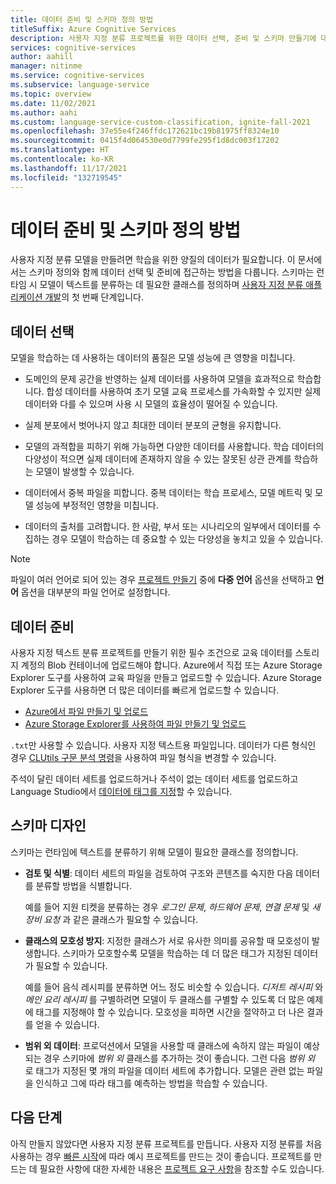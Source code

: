 ```yaml
---
title: 데이터 준비 및 스키마 정의 방법
titleSuffix: Azure Cognitive Services
description: 사용자 지정 분류 프로젝트를 위한 데이터 선택, 준비 및 스키마 만들기에 대해 알아봅니다.
services: cognitive-services
author: aahill
manager: nitinme
ms.service: cognitive-services
ms.subservice: language-service
ms.topic: overview
ms.date: 11/02/2021
ms.author: aahi
ms.custom: language-service-custom-classification, ignite-fall-2021
ms.openlocfilehash: 37e55e4f246ffdc172621bc19b81975ff8324e10
ms.sourcegitcommit: 0415f4d064530e0d7799fe295f1d8dc003f17202
ms.translationtype: HT
ms.contentlocale: ko-KR
ms.lasthandoff: 11/17/2021
ms.locfileid: "132719545"
---
```

# <a name="how-to-prepare-data-and-define-a-schema"></a>데이터 준비 및 스키마 정의 방법

사용자 지정 분류 모델을 만들려면 학습을 위한 양질의 데이터가 필요합니다. 이 문서에서는 스키마 정의와 함께 데이터 선택 및 준비에 접근하는 방법을 다룹니다. 스키마는 런타임 시 모델이 텍스트를 분류하는 데 필요한 클래스를 정의하며 [사용자 지정 분류 애플리케이션 개발](../overview.md#project-development-lifecycle)의 첫 번째 단계입니다.


## <a name="data-selection"></a>데이터 선택

모델을 학습하는 데 사용하는 데이터의 품질은 모델 성능에 큰 영향을 미칩니다.

* 도메인의 문제 공간을 반영하는 실제 데이터를 사용하여 모델을 효과적으로 학습합니다. 합성 데이터를 사용하여 초기 모델 교육 프로세스를 가속화할 수 있지만 실제 데이터와 다를 수 있으며 사용 시 모델의 효율성이 떨어질 수 있습니다.

* 실제 분포에서 벗어나지 않고 최대한 데이터 분포의 균형을 유지합니다.

* 모델의 과적합을 피하기 위해 가능하면 다양한 데이터를 사용합니다. 학습 데이터의 다양성이 적으면 실제 데이터에 존재하지 않을 수 있는 잘못된 상관 관계를 학습하는 모델이 발생할 수 있습니다. 
 
* 데이터에서 중복 파일을 피합니다. 중복 데이터는 학습 프로세스, 모델 메트릭 및 모델 성능에 부정적인 영향을 미칩니다. 

* 데이터의 출처를 고려합니다. 한 사람, 부서 또는 시나리오의 일부에서 데이터를 수집하는 경우 모델이 학습하는 데 중요할 수 있는 다양성을 놓치고 있을 수 있습니다. 

> [!NOTE]
> 파일이 여러 언어로 되어 있는 경우 [프로젝트 만들기](../quickstart.md) 중에 **다중 언어** 옵션을 선택하고 **언어** 옵션을 대부분의 파일 언어로 설정합니다.

## <a name="data-preparation"></a>데이터 준비

사용자 지정 텍스트 분류 프로젝트를 만들기 위한 필수 조건으로 교육 데이터를 스토리지 계정의 Blob 컨테이너에 업로드해야 합니다. Azure에서 직접 또는 Azure Storage Explorer 도구를 사용하여 교육 파일을 만들고 업로드할 수 있습니다. Azure Storage Explorer 도구를 사용하면 더 많은 데이터를 빠르게 업로드할 수 있습니다.  

* [Azure에서 파일 만들기 및 업로드](../../../../storage/blobs/storage-quickstart-blobs-portal.md#create-a-container)
* [Azure Storage Explorer를 사용하여 파일 만들기 및 업로드](../../../../vs-azure-tools-storage-explorer-blobs.md)

`.txt`만 사용할 수 있습니다. 사용자 지정 텍스트용 파일입니다. 데이터가 다른 형식인 경우 [CLUtils 구문 분석 명령](https://github.com/microsoft/CognitiveServicesLanguageUtilities/blob/main/CustomTextAnalytics.CLUtils/Solution/CogSLanguageUtilities.ViewLayer.CliCommands/Commands/ParseCommand/README.md)을 사용하여 파일 형식을 변경할 수 있습니다.

 주석이 달린 데이터 세트를 업로드하거나 주석이 없는 데이터 세트를 업로드하고 Language Studio에서 [데이터에 태그를 지정](../how-to/tag-data.md)할 수 있습니다. 
 
## <a name="schema-design"></a>스키마 디자인

스키마는 런타임에 텍스트를 분류하기 위해 모델이 필요한 클래스를 정의합니다.

* **검토 및 식별**: 데이터 세트의 파일을 검토하여 구조와 콘텐츠를 숙지한 다음 데이터를 분류할 방법을 식별합니다. 

    예를 들어 지원 티켓을 분류하는 경우 *로그인 문제*, *하드웨어 문제*, *연결 문제* 및 *새 장비 요청* 과 같은 클래스가 필요할 수 있습니다.

* **클래스의 모호성 방지**: 지정한 클래스가 서로 유사한 의미를 공유할 때 모호성이 발생합니다. 스키마가 모호할수록 모델을 학습하는 데 더 많은 태그가 지정된 데이터가 필요할 수 있습니다.  

    예를 들어 음식 레시피를 분류하면 어느 정도 비슷할 수 있습니다. *디저트 레시피* 와 *메인 요리 레시피* 를 구별하려면 모델이 두 클래스를 구별할 수 있도록 더 많은 예제에 태그를 지정해야 할 수 있습니다. 모호성을 피하면 시간을 절약하고 더 나은 결과를 얻을 수 있습니다. 

* **범위 외 데이터**: 프로덕션에서 모델을 사용할 때 클래스에 속하지 않는 파일이 예상되는 경우 스키마에 *범위 외* 클래스를 추가하는 것이 좋습니다. 그런 다음 *범위 외* 로 태그가 지정된 몇 개의 파일을 데이터 세트에 추가합니다. 모델은 관련 없는 파일을 인식하고 그에 따라 태그를 예측하는 방법을 학습할 수 있습니다.

## <a name="next-steps"></a>다음 단계

아직 만들지 않았다면 사용자 지정 분류 프로젝트를 만듭니다. 사용자 지정 분류를 처음 사용하는 경우 [빠른 시작](../quickstart.md)에 따라 예시 프로젝트를 만드는 것이 좋습니다. 프로젝트를 만드는 데 필요한 사항에 대한 자세한 내용은 [프로젝트 요구 사항](../how-to/create-project.md)을 참조할 수도 있습니다.